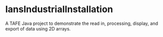 # IansIndustrialInstallation

A TAFE Java project to demonstrate the read in, processing, display, and export of data using 2D arrays.
